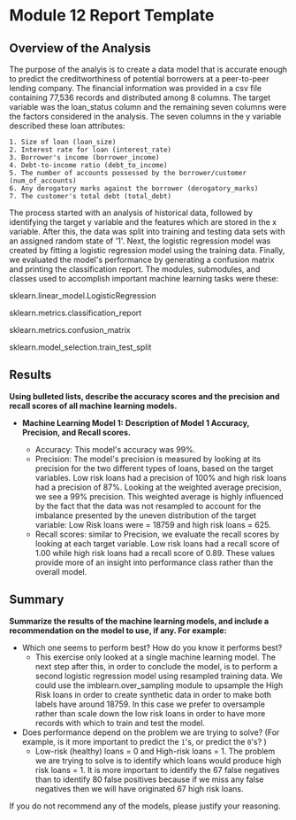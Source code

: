 # Module 12 Report Template

## Overview of the Analysis

<!-- In this section, describe the analysis you completed for the machine learning models used in this Challenge. This might include:

* Explain the purpose of the analysis.     
* Explain what financial information the data was on, and what you needed to predict.
* Provide basic information about the variables you were trying to predict (e.g., `value_counts`).
* Describe the stages of the machine learning process you went through as part of this analysis.
* Briefly touch on any methods you used (e.g., `LogisticRegression`, or any other algorithms). -->

The purpose of the analyis is to create a data model that is accurate enough to predict the creditworthiness of potential borrowers at a peer-to-peer lending company. The financial information was provided in a csv file containing 77,536 records and distributed among 8 columns. The target variable was the loan_status column and the remaining seven columns were the factors considered in the analysis. The seven columns in the y variable described these loan attributes:

    1. Size of loan (loan_size)
    2. Interest rate for loan (interest_rate)
    3. Borrower's income (borrower_income)
    4. Debt-to-income ratio (debt_to_income)
    5. The number of accounts possessed by the borrower/customer (num_of_accounts)
    6. Any derogatory marks against the borrower (derogatory_marks)
    7. The customer's total debt (total_debt)

The process started with an analysis of historical data, followed by identifying the target y variable and the features which are stored in the x variable. After this, the data was split into training and testing data sets with an assigned random state of '1'. Next, the logistic regression model was created by fitting a logistic regression model using the training data. Finally, we evaluated the model's performance by generating a confusion matrix and printing the classification report. The modules, submodules, and classes used to accomplish important machine learning tasks were these:

sklearn.linear_model.LogisticRegression

sklearn.metrics.classification_report

sklearn.metrics.confusion_matrix

sklearn.model_selection.train_test_split


## Results

**Using bulleted lists, describe the accuracy scores and the precision and recall scores of all machine learning models.**

- **Machine Learning Model 1:**
  **Description of Model 1 Accuracy, Precision, and Recall scores.**

    * Accuracy: This model's accuracy was 99%.
    * Precision: The model's precision is measured by looking at its precision for the two different types of loans, based on the target variables. Low risk loans had a precision of 100% and high risk loans had a precision of 87%. Looking at the weighted average precision, we see a 99% precision. This weighted average is highly influenced by the fact that the data was not resampled to account for the imbalance presented by the uneven distribution of the target variable: Low Risk loans were = 18759 and high risk loans = 625.
    * Recall scores: similar to Precision, we evaluate the recall scores by looking at each target variable. Low risk loans had a recall score of 1.00 while high risk loans had a recall score of 0.89. These values provide more of an insight into performance class rather than the overall model.

## Summary

**Summarize the results of the machine learning models, and include a recommendation on the model to use, if any. For example:**

* Which one seems to perform best? How do you know it performs best?
    * This exercise only looked at a single machine learning model. The next step after this, in order to conclude the model, is to perform a second logistic regression model using resampled training data. We could use the imblearn.over_sampling module to upsample the High Risk loans in order to create synthetic data in order to make both labels have around 18759. In this case we prefer to oversample rather than scale down the low risk loans in order to have more records with which to train and test the model.
* Does performance depend on the problem we are trying to solve? (For example, is it more important to predict the `1`'s, or predict the `0`'s? )
    * Low-risk (healthy) loans = 0 and High-risk loans = 1. The problem we are trying to solve is to identify which loans would produce high risk loans = 1. It is more important to identify the 67 false negatives than to identify 80 false positives because if we miss any false negatives then we will have originated 67 high risk loans.
    

If you do not recommend any of the models, please justify your reasoning.

